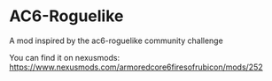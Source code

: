 # AC6-Roguelike
 A mod inspired by the ac6-roguelike community challenge 

You can find it on nexusmods: https://www.nexusmods.com/armoredcore6firesofrubicon/mods/252